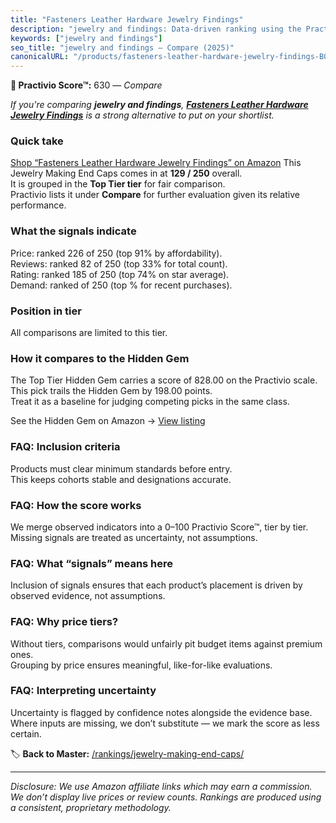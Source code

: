 ```yaml
---
title: "Fasteners Leather Hardware Jewelry Findings"
description: "jewelry and findings: Data-driven ranking using the Practivio Score™. Positioned by quality, value, demand, findability, momentum."
keywords: ["jewelry and findings"]
seo_title: "jewelry and findings — Compare (2025)"
canonicalURL: "/products/fasteners-leather-hardware-jewelry-findings-B09PH9KRKJ/"
---
```


**🛒 Practivio Score™:** 630 — _Compare_


*If you're comparing **jewelry and findings**, **[Fasteners Leather Hardware Jewelry Findings](https://www.amazon.com/dp/B09PH9KRKJ?tag=practivio-20)** is a strong alternative to put on your shortlist.*
### Quick take
[Shop “Fasteners Leather Hardware Jewelry Findings” on Amazon](https://www.amazon.com/dp/B09PH9KRKJ?tag=practivio-20)
This Jewelry Making End Caps comes in at **129 / 250** overall.  
It is grouped in the **Top Tier tier** for fair comparison.  
Practivio lists it under **Compare** for further evaluation given its relative performance.

### What the signals indicate
Price: ranked 226 of 250 (top 91% by affordability).  
Reviews: ranked 82 of 250 (top 33% for total count).  
Rating: ranked 185 of 250 (top 74% on star average).  
Demand: ranked  of 250 (top % for recent purchases).

### Position in tier
All comparisons are limited to this tier.

### How it compares to the Hidden Gem
The Top Tier Hidden Gem carries a score of 828.00 on the Practivio scale.  
This pick trails the Hidden Gem by 198.00 points.  
Treat it as a baseline for judging competing picks in the same class.  

See the Hidden Gem on Amazon → [View listing](https://www.amazon.com/dp/B07WZYSFVP?tag=practivio-20)

### FAQ: Inclusion criteria
Products must clear minimum standards before entry.  
This keeps cohorts stable and designations accurate.

### FAQ: How the score works
We merge observed indicators into a 0–100 Practivio Score™, tier by tier.  
Missing signals are treated as uncertainty, not assumptions.

### FAQ: What “signals” means here
Inclusion of signals ensures that each product’s placement is driven by observed evidence, not assumptions.

### FAQ: Why price tiers?
Without tiers, comparisons would unfairly pit budget items against premium ones.  
Grouping by price ensures meaningful, like-for-like evaluations.

### FAQ: Interpreting uncertainty
Uncertainty is flagged by confidence notes alongside the evidence base.  
Where inputs are missing, we don’t substitute — we mark the score as less certain.

<!-- Missing template for Compare/CompareWithinPriceClass -->


🏷️ **Back to Master:** [/rankings/jewelry-making-end-caps/](/rankings/jewelry-making-end-caps/)

---
_Disclosure: We use Amazon affiliate links which may earn a commission. We don’t display live prices or review counts. Rankings are produced using a consistent, proprietary methodology._
